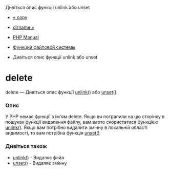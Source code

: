 Дивіться опис функції unlink або unset

-   [« copy](function.copy.html)
    
-   [dirname »](function.dirname.html)
    
-   [PHP Manual](index.html)
    
-   [Функции файловой системы](ref.filesystem.html)
    
-   Дивіться опис функції unlink або unset
    

# delete

delete — Дивіться опис функції [unlink()](function.unlink.html) або [unset()](function.unset.html)

### Опис

У PHP немає функції з ім'ям delete. Якщо ви потрапили на цю сторінку в пошуках функції видалення файлу, вам варто скористатися функцією [unlink()](function.unlink.html). Якщо вам потрібно видалити змінну в локальній області видимості, то вам потрібна функція [unset()](function.unset.html)

### Дивіться також

-   [unlink()](function.unlink.html) - Видаляє файл
-   [unset()](function.unset.html) - Видаляє змінну